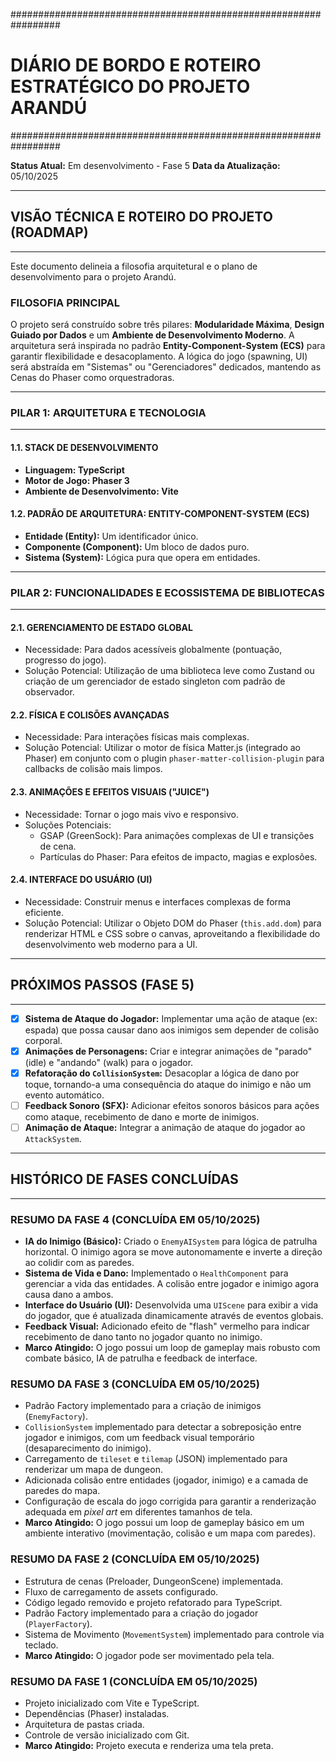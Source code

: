 #################################################################
#    DIÁRIO DE BORDO E ROTEIRO ESTRATÉGICO DO PROJETO ARANDÚ    #
#################################################################

**Status Atual:** Em desenvolvimento - Fase 5
**Data da Atualização:** 05/10/2025

-----------------------------------------------------------------
## VISÃO TÉCNICA E ROTEIRO DO PROJETO (ROADMAP)
-----------------------------------------------------------------

Este documento delineia a filosofia arquitetural e o plano de desenvolvimento para o projeto Arandú.

### FILOSOFIA PRINCIPAL

O projeto será construído sobre três pilares: **Modularidade Máxima**, **Design Guiado por Dados** e um **Ambiente de Desenvolvimento Moderno**. A arquitetura será inspirada no padrão **Entity-Component-System (ECS)** para garantir flexibilidade e desacoplamento. A lógica do jogo (spawning, UI) será abstraída em "Sistemas" ou "Gerenciadores" dedicados, mantendo as Cenas do Phaser como orquestradoras.

-----------------------------------------------------------------
### PILAR 1: ARQUITETURA E TECNOLOGIA
-----------------------------------------------------------------

#### 1.1. STACK DE DESENVOLVIMENTO

* **Linguagem: TypeScript**
* **Motor de Jogo: Phaser 3**
* **Ambiente de Desenvolvimento: Vite**

#### 1.2. PADRÃO DE ARQUITETURA: ENTITY-COMPONENT-SYSTEM (ECS)

* **Entidade (Entity):** Um identificador único.
* **Componente (Component):** Um bloco de dados puro.
* **Sistema (System):** Lógica pura que opera em entidades.

-----------------------------------------------------------------
### PILAR 2: FUNCIONALIDADES E ECOSSISTEMA DE BIBLIOTECAS
-----------------------------------------------------------------

#### 2.1. GERENCIAMENTO DE ESTADO GLOBAL
* Necessidade: Para dados acessíveis globalmente (pontuação, progresso do jogo).
* Solução Potencial: Utilização de uma biblioteca leve como Zustand ou criação de um gerenciador de estado singleton com padrão de observador.

#### 2.2. FÍSICA E COLISÕES AVANÇADAS
* Necessidade: Para interações físicas mais complexas.
* Solução Potencial: Utilizar o motor de física Matter.js (integrado ao Phaser) em conjunto com o plugin `phaser-matter-collision-plugin` para callbacks de colisão mais limpos.

#### 2.3. ANIMAÇÕES E EFEITOS VISUAIS ("JUICE")
* Necessidade: Tornar o jogo mais vivo e responsivo.
* Soluções Potenciais:
    * GSAP (GreenSock): Para animações complexas de UI e transições de cena.
    * Partículas do Phaser: Para efeitos de impacto, magias e explosões.

#### 2.4. INTERFACE DO USUÁRIO (UI)
* Necessidade: Construir menus e interfaces complexas de forma eficiente.
* Solução Potencial: Utilizar o Objeto DOM do Phaser (`this.add.dom`) para renderizar HTML e CSS sobre o canvas, aproveitando a flexibilidade do desenvolvimento web moderno para a UI.

-----------------------------------------------------------------
## PRÓXIMOS PASSOS (FASE 5)
-----------------------------------------------------------------

-   [x] **Sistema de Ataque do Jogador:** Implementar uma ação de ataque (ex: espada) que possa causar dano aos inimigos sem depender de colisão corporal.
-   [x] **Animações de Personagens:** Criar e integrar animações de "parado" (idle) e "andando" (walk) para o jogador.
-   [x] **Refatoração do `CollisionSystem`:** Desacoplar a lógica de dano por toque, tornando-a uma consequência do ataque do inimigo e não um evento automático.
-   [ ] **Feedback Sonoro (SFX):** Adicionar efeitos sonoros básicos para ações como ataque, recebimento de dano e morte de inimigos.
-   [ ] **Animação de Ataque:** Integrar a animação de ataque do jogador ao `AttackSystem`.

-----------------------------------------------------------------
## HISTÓRICO DE FASES CONCLUÍDAS
-----------------------------------------------------------------

### RESUMO DA FASE 4 (CONCLUÍDA EM 05/10/2025)
* **IA do Inimigo (Básico):** Criado o `EnemyAISystem` para lógica de patrulha horizontal. O inimigo agora se move autonomamente e inverte a direção ao colidir com as paredes.
* **Sistema de Vida e Dano:** Implementado o `HealthComponent` para gerenciar a vida das entidades. A colisão entre jogador e inimigo agora causa dano a ambos.
* **Interface do Usuário (UI):** Desenvolvida uma `UIScene` para exibir a vida do jogador, que é atualizada dinamicamente através de eventos globais.
* **Feedback Visual:** Adicionado efeito de "flash" vermelho para indicar recebimento de dano tanto no jogador quanto no inimigo.
* **Marco Atingido:** O jogo possui um loop de gameplay mais robusto com combate básico, IA de patrulha e feedback de interface.

### RESUMO DA FASE 3 (CONCLUÍDA EM 05/10/2025)
* Padrão Factory implementado para a criação de inimigos (`EnemyFactory`).
* `CollisionSystem` implementado para detectar a sobreposição entre jogador e inimigos, com um feedback visual temporário (desaparecimento do inimigo).
* Carregamento de `tileset` e `tilemap` (JSON) implementado para renderizar um mapa de dungeon.
* Adicionada colisão entre entidades (jogador, inimigo) e a camada de paredes do mapa.
* Configuração de escala do jogo corrigida para garantir a renderização adequada em *pixel art* em diferentes tamanhos de tela.
* **Marco Atingido:** O jogo possui um loop de gameplay básico em um ambiente interativo (movimentação, colisão e um mapa com paredes).

### RESUMO DA FASE 2 (CONCLUÍDA EM 05/10/2025)
* Estrutura de cenas (Preloader, DungeonScene) implementada.
* Fluxo de carregamento de assets configurado.
* Código legado removido e projeto refatorado para TypeScript.
* Padrão Factory implementado para a criação do jogador (`PlayerFactory`).
* Sistema de Movimento (`MovementSystem`) implementado para controle via teclado.
* **Marco Atingido:** O jogador pode ser movimentado pela tela.

### RESUMO DA FASE 1 (CONCLUÍDA EM 05/10/2025)
* Projeto inicializado com Vite e TypeScript.
* Dependências (Phaser) instaladas.
* Arquitetura de pastas criada.
* Controle de versão inicializado com Git.
* **Marco Atingido:** Projeto executa e renderiza uma tela preta.